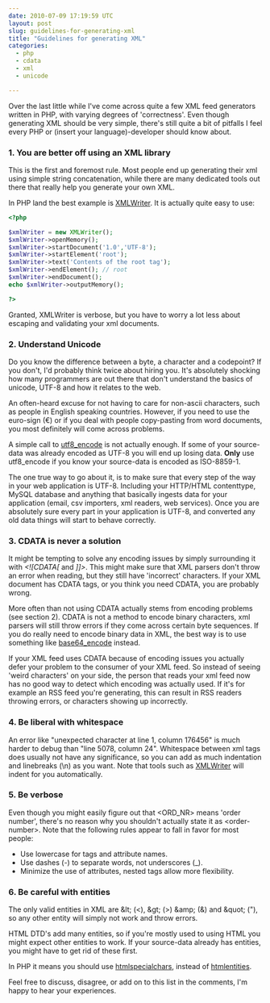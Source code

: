 ```yaml
---
date: 2010-07-09 17:19:59 UTC
layout: post
slug: guidelines-for-generating-xml
title: "Guidelines for generating XML"
categories:
  - php
  - cdata
  - xml
  - unicode

---
```

Over the last little while I've come across quite a few XML feed generators written in PHP, with varying degrees of 'correctness'. Even though generating XML should be very simple, there's still quite a bit of pitfalls I feel every PHP or (insert your language)-developer should know about.

### 1. You are better off using an XML library

This is the first and foremost rule. Most people end up generating their xml using simple string concatenation, while there are many dedicated tools out there that really help you generate your own XML.

In PHP land the best example is <a href="http://nl2.php.net/manual/en/book.xmlwriter.php">XMLWriter</a>. It is actually quite easy to use:

```php
<?php

$xmlWriter = new XMLWriter();
$xmlWriter->openMemory();
$xmlWriter->startDocument('1.0','UTF-8');
$xmlWriter->startElement('root');
$xmlWriter->text('Contents of the root tag');
$xmlWriter->endElement(); // root
$xmlWriter->endDocument();
echo $xmlWriter->outputMemory();

?>
```

Granted, XMLWriter is verbose, but you have to worry a lot less about escaping and validating your xml documents.

### 2. Understand Unicode

Do you know the difference between a byte, a character and a codepoint? If you don't, I'd probably think twice about hiring you. It's absolutely shocking how many programmers are out there that don't understand the basics of unicode, UTF-8 and how it relates to the web.

An often-heard excuse for not having to care for non-ascii characters, such as people in English speaking countries. However, if you need to use the euro-sign (€) or if you deal with people copy-pasting from word documents, you most definitely will come across problems.

A simple call to <a href="http://nl.php.net/manual/en/function.utf8-encode.php">utf8_encode</a> is not actually enough. If some of your source-data was already encoded as UTF-8 you will end up losing data. <strong>Only</strong> use utf8_encode if you know your source-data is encoded as ISO-8859-1.

The one true way to go about it, is to make sure that every step of the way in your web application is UTF-8. Including your HTTP/HTML contenttype, MySQL database and anything that basically ingests data for your application (email, csv importers, xml readers, web services). Once you are absolutely sure every part in your application is UTF-8, and converted any old data things will start to behave correctly.

### 3. CDATA is never a solution

It might be tempting to solve any encoding issues by simply surrounding it with <em>&lt;![CDATA[</em> and  <em>]]&gt;</em>. This might make sure that XML parsers don't throw an error when reading, but they still have 'incorrect' characters. If your XML document has CDATA tags, or you think you need CDATA, you are probably wrong.

More often than not using CDATA actually stems from encoding problems (see section 2). CDATA is not a method to encode binary characters, xml parsers will still throw errors if they come across certain byte sequences. If you do really need to encode binary data in XML, the best way is to use something like <a href="http://nl.php.net/manual/en/function.base64-encode.php">base64_encode</a> instead.

If your XML feed uses CDATA because of encoding issues you actually defer your problem to the consumer of your XML feed. So instead of seeing 'weird characters' on your side, the person that reads your xml feed now has no good way to detect which encoding was actually used. If it's for example an RSS feed you're generating, this can result in RSS readers throwing errors, or characters showing up incorrectly.

### 4. Be liberal with whitespace

An error like "unexpected character at line 1, column 176456" is much harder to debug than "line 5078, column 24". Whitespace between xml tags does usually not have any significance, so you can add as much indentation and linebreaks (\n) as you want. Note that tools such as <a href="http://nl2.php.net/manual/en/ref.xmlwriter.php">XMLWriter</a> will indent for you automatically.

### 5. Be verbose

Even though you might easily figure out that &lt;ORD_NR&gt; means 'order number', there's no reason why you shouldn't actually state it as &lt;order-number&gt;. Note that the following rules appear to fall in favor for most people:

<ul>
  <li>Use lowercase for tags and attribute names.</li>
  <li>Use dashes (-) to separate words, not underscores (_).</li>
  <li>Minimize the use of attributes, nested tags allow more flexibility.</li>
</ul>

### 6. Be careful with entities

The only valid entities in XML are &amp;lt; (&lt;), &amp;gt; (&gt;) &amp;amp; (&amp;) and &amp;quot; (&quot;), so any other entity will simply not work and throw errors.

HTML DTD's add many entities, so if you're mostly used to using HTML you might expect other entities to work. If your source-data already has entities, you might have to get rid of these first.

In PHP it means you should use <a href="http://nl3.php.net/manual/en/function.htmlspecialchars.php">htmlspecialchars</a>, instead of <a href="http://nl.php.net/manual/en/function.htmlentities.php">htmlentities</a>.

Feel free to discuss, disagree, or add on to this list in the comments, I'm happy to hear your experiences.
